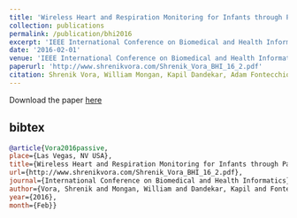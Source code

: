 ```yaml
---
title: 'Wireless Heart and Respiration Monitoring for Infants through Passive RFID Tags'
collection: publications
permalink: /publication/bhi2016
excerpt: 'IEEE International Conference on Biomedical and Health Informatics (BHI)'
date: '2016-02-01'
venue: 'IEEE International Conference on Biomedical and Health Informatics (BHI)'
paperurl: 'http://www.shrenikvora.com/Shrenik_Vora_BHI_16_2.pdf'
citation: Shrenik Vora, William Mongan, Kapil Dandekar, Adam Fontecchio, and Tim Kurzweg. Wireless Heart and Respiration Monitoring for Infants through Passive RFID Tags.  International Conference on Biomedical and Health Informatics (BHI), February, 2016.
---
```


Download the paper [here](http://www.shrenikvora.com/Shrenik_Vora_BHI_16_2.pdf)

## bibtex
```bibtex
@article{Vora2016passive, 
place={Las Vegas, NV USA}, 
title={Wireless Heart and Respiration Monitoring for Infants through Passive RFID Tags}, 
url={http://www.shrenikvora.com/Shrenik_Vora_BHI_16_2.pdf}, 
journal={International Conference on Biomedical and Health Informatics}, 
author={Vora, Shrenik and Mongan, William and Dandekar, Kapil and Fontecchio, Adam and Kurzweg, Tim}, 
year={2016}, 
month={Feb}}
```
